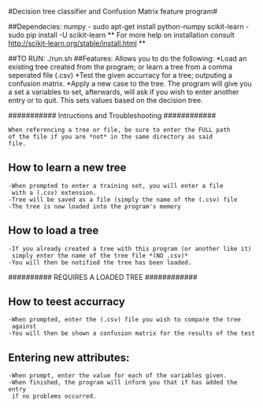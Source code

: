 #Decision tree classifier and Confusion Matrix feature program#

##Dependecies:
	numpy - sudo apt-get install python-numpy
	scikit-learn - sudo pip install -U scikit-learn
	** For more help on installation
	   consult http://scikit-learn.org/stable/install.html **

##TO RUN:
	./run.sh
##Features:
	Allows you to do the following:
		*Load an existing tree created from the program;
		 or learn a tree from a comma seperated file (.csv)
		*Test the given accurracy for a tree; outputing a 
		 confusion matrix.
		*Apply a new case to the tree. The program will give
		 you a set a variables to set, afterwards, will ask
		 if you wish to enter another entry or to quit. This
		sets values based on the decision tree.
	
###########    Intructions and Troubleshooting   ############

	When referencing a tree or file, be sure to enter the FULL path 
	of the file if you are *not* in the same directory as said
	file.	
	
## How to learn a new tree
	-When prompted to enter a training set, you will enter a file
	 with a (.csv) extension.
	-Tree will be saved as a file (simply the name of the (.csv) file
	-The tree is now loaded into the program's memory
 
## How to load a tree
	-If you already created a tree with this program (or another like it)
	 simply enter the name of the tree file *(NO .csv)*
	-You will then be notified the tree has been loaded.

##########  REQUIRES A LOADED TREE ############

## How to teest accurracy
	-When prompted, enter the (.csv) file you wish to compare the tree
	 against  
	-You will then be shown a confusion matrix for the results of the test

## Entering new attributes:
	-When prompt, enter the value for each of the variables given.
	-When finished, the program will inform you that if has added the entry
	 if no problems occurred.
